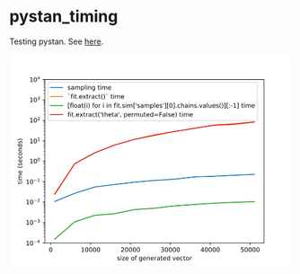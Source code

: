 # pystan_timing
Testing pystan.
See [here](http://discourse.mc-stan.org/t/fit-extract-takes-a-long-time/4159).

![graph](pystan_timings.png)
